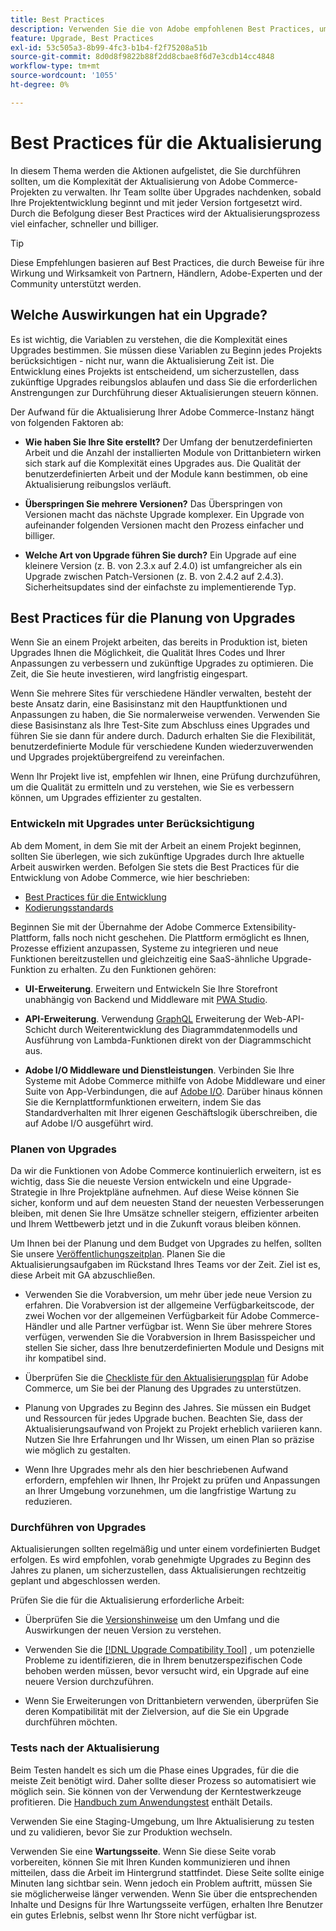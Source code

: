 ```yaml
---
title: Best Practices
description: Verwenden Sie die von Adobe empfohlenen Best Practices, um den Aktualisierungsprozess für Ihre Adobe Commerce-Projekte zu verwalten.
feature: Upgrade, Best Practices
exl-id: 53c505a3-8b99-4fc3-b1b4-f2f75208a51b
source-git-commit: 8d0d8f9822b88f2dd8cbae8f6d7e3cdb14cc4848
workflow-type: tm+mt
source-wordcount: '1055'
ht-degree: 0%

---
```


# Best Practices für die Aktualisierung

In diesem Thema werden die Aktionen aufgelistet, die Sie durchführen sollten, um die Komplexität der Aktualisierung von Adobe Commerce-Projekten zu verwalten. Ihr Team sollte über Upgrades nachdenken, sobald Ihre Projektentwicklung beginnt und mit jeder Version fortgesetzt wird. Durch die Befolgung dieser Best Practices wird der Aktualisierungsprozess viel einfacher, schneller und billiger.

>[!TIP]
>
>Diese Empfehlungen basieren auf Best Practices, die durch Beweise für ihre Wirkung und Wirksamkeit von Partnern, Händlern, Adobe-Experten und der Community unterstützt werden.

## Welche Auswirkungen hat ein Upgrade?

Es ist wichtig, die Variablen zu verstehen, die die Komplexität eines Upgrades bestimmen. Sie müssen diese Variablen zu Beginn jedes Projekts berücksichtigen - nicht nur, wann die Aktualisierung Zeit ist. Die Entwicklung eines Projekts ist entscheidend, um sicherzustellen, dass zukünftige Upgrades reibungslos ablaufen und dass Sie die erforderlichen Anstrengungen zur Durchführung dieser Aktualisierungen steuern können.

Der Aufwand für die Aktualisierung Ihrer Adobe Commerce-Instanz hängt von folgenden Faktoren ab:

- **Wie haben Sie Ihre Site erstellt?** Der Umfang der benutzerdefinierten Arbeit und die Anzahl der installierten Module von Drittanbietern wirken sich stark auf die Komplexität eines Upgrades aus. Die Qualität der benutzerdefinierten Arbeit und der Module kann bestimmen, ob eine Aktualisierung reibungslos verläuft.

- **Überspringen Sie mehrere Versionen?** Das Überspringen von Versionen macht das nächste Upgrade komplexer. Ein Upgrade von aufeinander folgenden Versionen macht den Prozess einfacher und billiger.

- **Welche Art von Upgrade führen Sie durch?** Ein Upgrade auf eine kleinere Version (z. B. von 2.3.x auf 2.4.0) ist umfangreicher als ein Upgrade zwischen Patch-Versionen (z. B. von 2.4.2 auf 2.4.3). Sicherheitsupdates sind der einfachste zu implementierende Typ.

## Best Practices für die Planung von Upgrades

Wenn Sie an einem Projekt arbeiten, das bereits in Produktion ist, bieten Upgrades Ihnen die Möglichkeit, die Qualität Ihres Codes und Ihrer Anpassungen zu verbessern und zukünftige Upgrades zu optimieren. Die Zeit, die Sie heute investieren, wird langfristig eingespart.

Wenn Sie mehrere Sites für verschiedene Händler verwalten, besteht der beste Ansatz darin, eine Basisinstanz mit den Hauptfunktionen und Anpassungen zu haben, die Sie normalerweise verwenden. Verwenden Sie diese Basisinstanz als Ihre Test-Site zum Abschluss eines Upgrades und führen Sie sie dann für andere durch. Dadurch erhalten Sie die Flexibilität, benutzerdefinierte Module für verschiedene Kunden wiederzuverwenden und Upgrades projektübergreifend zu vereinfachen.

Wenn Ihr Projekt live ist, empfehlen wir Ihnen, eine Prüfung durchzuführen, um die Qualität zu ermitteln und zu verstehen, wie Sie es verbessern können, um Upgrades effizienter zu gestalten.

### Entwickeln mit Upgrades unter Berücksichtigung

Ab dem Moment, in dem Sie mit der Arbeit an einem Projekt beginnen, sollten Sie überlegen, wie sich zukünftige Upgrades durch Ihre aktuelle Arbeit auswirken werden. Befolgen Sie stets die Best Practices für die Entwicklung von Adobe Commerce, wie hier beschrieben:

- [Best Practices für die Entwicklung](https://developer.adobe.com/commerce/php/best-practices/)
- [Kodierungsstandards](https://developer.adobe.com/commerce/php/coding-standards/)

Beginnen Sie mit der Übernahme der Adobe Commerce Extensibility-Plattform, falls noch nicht geschehen. Die Plattform ermöglicht es Ihnen, Prozesse effizient anzupassen, Systeme zu integrieren und neue Funktionen bereitzustellen und gleichzeitig eine SaaS-ähnliche Upgrade-Funktion zu erhalten. Zu den Funktionen gehören:

- **UI-Erweiterung**. Erweitern und Entwickeln Sie Ihre Storefront unabhängig von Backend und Middleware mit [PWA Studio](https://developer.adobe.com/commerce/pwa-studio/).

- **API-Erweiterung**. Verwendung [GraphQL](https://devdocs.magento.com/guides/v2.4/graphql/index.html) Erweiterung der Web-API-Schicht durch Weiterentwicklung des Diagrammdatenmodells und Ausführung von Lambda-Funktionen direkt von der Diagrammschicht aus.

- **Adobe I/O Middleware und Dienstleistungen**. Verbinden Sie Ihre Systeme mit Adobe Commerce mithilfe von Adobe Middleware und einer Suite von App-Verbindungen, die auf [Adobe I/O](https://www.adobe.io/). Darüber hinaus können Sie die Kernplattformfunktionen erweitern, indem Sie das Standardverhalten mit Ihrer eigenen Geschäftslogik überschreiben, die auf Adobe I/O ausgeführt wird.

### Planen von Upgrades

Da wir die Funktionen von Adobe Commerce kontinuierlich erweitern, ist es wichtig, dass Sie die neueste Version entwickeln und eine Upgrade-Strategie in Ihre Projektpläne aufnehmen. Auf diese Weise können Sie sicher, konform und auf dem neuesten Stand der neuesten Verbesserungen bleiben, mit denen Sie Ihre Umsätze schneller steigern, effizienter arbeiten und Ihrem Wettbewerb jetzt und in die Zukunft voraus bleiben können.

Um Ihnen bei der Planung und dem Budget von Upgrades zu helfen, sollten Sie unsere [Veröffentlichungszeitplan](https://devdocs.magento.com/release). Planen Sie die Aktualisierungsaufgaben im Rückstand Ihres Teams vor der Zeit. Ziel ist es, diese Arbeit mit GA abzuschließen.

- Verwenden Sie die Vorabversion, um mehr über jede neue Version zu erfahren. Die Vorabversion ist der allgemeine Verfügbarkeitscode, der zwei Wochen vor der allgemeinen Verfügbarkeit für Adobe Commerce-Händler und alle Partner verfügbar ist. Wenn Sie über mehrere Stores verfügen, verwenden Sie die Vorabversion in Ihrem Basisspeicher und stellen Sie sicher, dass Ihre benutzerdefinierten Module und Designs mit ihr kompatibel sind.

- Überprüfen Sie die [Checkliste für den Aktualisierungsplan](https://support.magento.com/hc/en-us/articles/360057968951) für Adobe Commerce, um Sie bei der Planung des Upgrades zu unterstützen.

- Planung von Upgrades zu Beginn des Jahres. Sie müssen ein Budget und Ressourcen für jedes Upgrade buchen. Beachten Sie, dass der Aktualisierungsaufwand von Projekt zu Projekt erheblich variieren kann. Nutzen Sie Ihre Erfahrungen und Ihr Wissen, um einen Plan so präzise wie möglich zu gestalten.

- Wenn Ihre Upgrades mehr als den hier beschriebenen Aufwand erfordern, empfehlen wir Ihnen, Ihr Projekt zu prüfen und Anpassungen an Ihrer Umgebung vorzunehmen, um die langfristige Wartung zu reduzieren.

### Durchführen von Upgrades

Aktualisierungen sollten regelmäßig und unter einem vordefinierten Budget erfolgen. Es wird empfohlen, vorab genehmigte Upgrades zu Beginn des Jahres zu planen, um sicherzustellen, dass Aktualisierungen rechtzeitig geplant und abgeschlossen werden.

Prüfen Sie die für die Aktualisierung erforderliche Arbeit:

- Überprüfen Sie die [Versionshinweise](https://devdocs.magento.com/guides/v2.4/release-notes/bk-release-notes.html) um den Umfang und die Auswirkungen der neuen Version zu verstehen.

- Verwenden Sie die [[!DNL Upgrade Compatibility Tool]](../upgrade-compatibility-tool/overview.md) , um potenzielle Probleme zu identifizieren, die in Ihrem benutzerspezifischen Code behoben werden müssen, bevor versucht wird, ein Upgrade auf eine neuere Version durchzuführen.

- Wenn Sie Erweiterungen von Drittanbietern verwenden, überprüfen Sie deren Kompatibilität mit der Zielversion, auf die Sie ein Upgrade durchführen möchten.

### Tests nach der Aktualisierung

Beim Testen handelt es sich um die Phase eines Upgrades, für die die meiste Zeit benötigt wird. Daher sollte dieser Prozess so automatisiert wie möglich sein. Sie können von der Verwendung der Kerntestwerkzeuge profitieren. Die [Handbuch zum Anwendungstest](https://developer.adobe.com/commerce/testing/guide/) enthält Details.

Verwenden Sie eine Staging-Umgebung, um Ihre Aktualisierung zu testen und zu validieren, bevor Sie zur Produktion wechseln.

Verwenden Sie eine **Wartungsseite**. Wenn Sie diese Seite vorab vorbereiten, können Sie mit Ihren Kunden kommunizieren und ihnen mitteilen, dass die Arbeit im Hintergrund stattfindet. Diese Seite sollte einige Minuten lang sichtbar sein. Wenn jedoch ein Problem auftritt, müssen Sie sie möglicherweise länger verwenden. Wenn Sie über die entsprechenden Inhalte und Designs für Ihre Wartungsseite verfügen, erhalten Ihre Benutzer ein gutes Erlebnis, selbst wenn Ihr Store nicht verfügbar ist.
